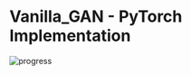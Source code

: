 # Vanilla_GAN - PyTorch Implementation
![progress](https://user-images.githubusercontent.com/50144683/228511407-72eafe5e-106d-4be5-8c45-9054a285c5d8.gif)
